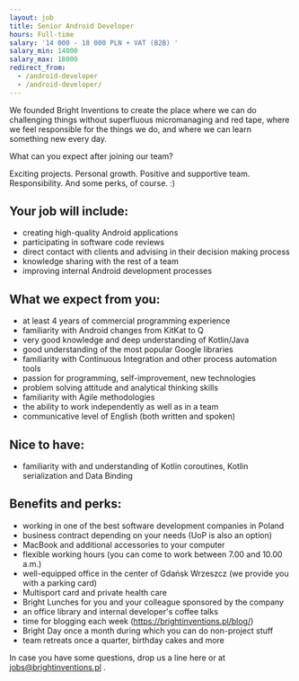 ```yaml
---
layout: job
title: Senior Android Developer
hours: Full-time
salary: '14 000 - 18 000 PLN + VAT (B2B) '
salary_min: 14000
salary_max: 18000
redirect_from:
  - /android-developer
  - /android-developer/
---
```

We founded Bright Inventions to create the place where we can do challenging things without superfluous micromanaging and red tape, where we feel responsible for the things we do, and where we can learn something new every day.

What can you expect after joining our team? 

Exciting projects. Personal growth. Positive and supportive team. Responsibility. And some perks, of course. :) 

## Your job will include:

* creating high-quality Android applications
* participating in software code reviews
* direct contact with clients and advising in their decision making process
* knowledge sharing with the rest of a team
* improving internal Android development processes 

## What we expect from you:

* at least 4 years of commercial programming experience
* familiarity with Android changes from KitKat to Q
* very good knowledge and deep understanding of Kotlin/Java
* good understanding of the most popular Google libraries
* familiarity with Continuous Integration and other process automation tools
* passion for programming, self-improvement, new technologies
* problem solving attitude and analytical thinking skills
* familiarity with Agile methodologies
* the ability to work independently as well as in a team
* communicative level of English (both written and spoken) 

## Nice to have:

* familiarity with and understanding of Kotlin coroutines, Kotlin serialization and Data Binding 

## Benefits and perks:

* working in one of the best software development companies in Poland
* business contract depending on your needs (UoP is also an option)
* MacBook and additional accessories to your computer
* flexible working hours (you can come to work between 7.00 and 10.00 a.m.)
* well-equipped office in the center of Gdańsk Wrzeszcz (we provide you with a parking card)
* Multisport card and private health care
* Bright Lunches for you and your colleague sponsored by the company
* an office library and internal developer's coffee talks
* time for blogging each week (https://brightinventions.pl/blog/)
* Bright Day once a month during which you can do non-project stuff
* team retreats once a quarter, birthday cakes and more 

In case you have some questions, drop us a line here or at jobs@brightinventions.pl .
